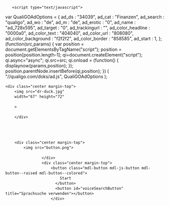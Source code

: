 <html lang="en">
<head>
    <meta charset="UTF-8">
    <meta http-equiv="X-UA-Compatible" content="IE=edge">
    <meta name="viewport" content="width=device-width, initial-scale=1.0">
    <title>X</title>
<style>

    .background-dark {

background-color: #000;
    }
    .center {
display: flex;
justify-content: center;
}
.margin-top {
margin-top: 100px;

}
</style>

<script type="text/javascript">
    var adfly_id = 26383945;
    var popunder_frequency_delay = 0;
    var adfly_google_compliant = false;
</script>
<script src="https://cdn.adf.ly/js/display.js"></script>
 
       <script type="text/javascript">
var QualiGOAdOptions = {
    ad_ds               : "34039",
    ad_cat              : "Finanzen",
    ad_search           : "qualigo",
    ad_wo               : "de",
    ad_m                : "de",
    ad_erotic           : "0",
    ad_name             : "ad_728x595",
    ad_target           : "0",
    ad_trackingurl      : "",
    ad_color_headline   : "0000a0",
    ad_color_text       : "404040",
    ad_color_url        : "808080",
    ad_color_background : "f2f2f2",
    ad_color_border     : "858585",
    ad_start            : 1,
};
(function(src,params) {
    var position = document.getElementsByTagName("script");
    position = position[position.length-1];
    qi=document.createElement("script");
    qi.async="async";
    qi.src=src;
    qi.onload = (function() { displaynow(params,position); });
    position.parentNode.insertBefore(qi,position);
}) ( "//qualigo.com/doks/ad.js", QualiGOAdOptions );
</script>
<script type="text/javascript">
var QualiGOAdOptions = {
    ad_ds               : "34039",
    ad_cat              : "",
    ad_search           : "qualigo",
    ad_wo               : "de",
    ad_m                : "de",
    ad_erotic           : "0",
    ad_name             : "hybrid_600x505",
    ad_target           : "0",
    ad_trackingurl      : "",
    ad_color_headline   : "0000a0",
    ad_color_text       : "404040",
    ad_color_url        : "808080",
    ad_color_background : "f2f2f2",
    ad_color_border     : "858585",
    ad_start            : 1,
};
(function(src,params) {
    var position = document.getElementsByTagName("script");
    position = position[position.length-1];
    qi=document.createElement("script");
    qi.async="async";
    qi.src=src;
    qi.onload = (function() { displaynow(params,position); });
    position.parentNode.insertBefore(qi,position);
}) ( "//qualigo.com/doks/ad.js", QualiGOAdOptions );
</script>
<script type="text/javascript">
var QualiGOAdOptions = {
    ad_ds               : "34039",
    ad_cat              : "Internet",
    ad_search           : "qualigo",
    ad_wo               : "de",
    ad_m                : "de",
    ad_erotic           : "2",
    ad_name             : "docking_120x600",
    ad_target           : "0",
    ad_trackingurl      : "",
    ad_color_headline   : "0000a0",
    ad_color_text       : "404040",
    ad_color_url        : "808080",
    ad_color_background : "f2f2f2",
    ad_color_border     : "858585",
    ad_start            : 1,
};
(function(src,params) {
    var position = document.getElementsByTagName("script");
    position = position[position.length-1];
    qi=document.createElement("script");
    qi.async="async";
    qi.src=src;
    
    <script type="text/javascript">
var QualiGOAdOptions = {
    ad_ds               : "34039",
    ad_cat              : "Finanzen",
    ad_search           : "qualigo",
    ad_wo               : "de",
    ad_m                : "de",
    ad_erotic           : "0",
    ad_name             : "ad_160x300",
    ad_target           : "0",
    ad_trackingurl      : "",
    ad_color_headline   : "0000a0",
    ad_color_text       : "404040",
    ad_color_url        : "808080",
    ad_color_background : "f2f2f2",
    ad_color_border     : "858585",
    ad_start            : 1,
};
(function(src,params) {
    var position = document.getElementsByTagName("script");
    position = position[position.length-1];
    qi=document.createElement("script");
    qi.async="async";
    qi.src=src;
    qi.onload = (function() { displaynow(params,position); });
    position.parentNode.insertBefore(qi,position);
}) ( "//qualigo.com/doks/ad.js", QualiGOAdOptions );
</script>
 <script type="text/javascript">
var QualiGOAdOptions = {
    ad_ds               : "34039",
    ad_cat              : "Finanzen",
    ad_search           : "qualigo",
    ad_wo               : "de",
    ad_m                : "de",
    ad_erotic           : "0",
    ad_name             : "ad_160x600",
    ad_target           : "0",
    ad_trackingurl      : "",
    ad_color_headline   : "0000a0",
    ad_color_text       : "404040",
    ad_color_url        : "808080",
    ad_color_background : "f2f2f2",
    ad_color_border     : "858585",
    ad_start            : 1,
};
(function(src,params) {
    var position = document.getElementsByTagName("script");
    position = position[position.length-1];
    qi=document.createElement("script");
    qi.async="async";
    qi.src=src;
    qi.onload = (function() { displaynow(params,position); });
    position.parentNode.insertBefore(qi,position);
}) ( "//qualigo.com/doks/ad.js", QualiGOAdOptions );
</script>
<script type="text/javascript">
var QualiGOAdOptions = {
    ad_ds               : "34039",
    ad_cat              : "Finanzen",
    ad_search           : "qualigo",
    ad_wo               : "de",
    ad_m                : "de",
    ad_erotic           : "0",
    ad_name             : "slider_300x250",
    ad_target           : "0",
    ad_trackingurl      : "",
    ad_color_headline   : "0000a0",
    ad_color_text       : "404040",
    ad_color_url        : "808080",
    ad_color_background : "f2f2f2",
    ad_color_border     : "858585",
    ad_start            : 1,
};
(function(src,params) {
    var position = document.getElementsByTagName("script");
    position = position[position.length-1];
    qi=document.createElement("script");
    qi.async="async";
    qi.src=src;
    qi.onload = (function() { displaynow(params,position); });
    position.parentNode.insertBefore(qi,position);
}) ( "//qualigo.com/doks/ad.js", QualiGOAdOptions );
</script>
<script type="text/javascript">
var QualiGOAdOptions = {
    ad_ds               : "34039",
    ad_cat              : "Finanzen",
    ad_search           : "qualigo",
    ad_wo               : "de",
    ad_m                : "de",
    ad_erotic           : "2",
    ad_name             : "ad_200x200",
    ad_target           : "0",
    ad_trackingurl      : "",
    ad_color_headline   : "0000a0",
    ad_color_text       : "404040",
    ad_color_url        : "808080",
    ad_color_background : "f2f2f2",
    ad_color_border     : "858585",
    ad_start            : 1,
};
(function(src,params) {
    var position = document.getElementsByTagName("script");
    position = position[position.length-1];
    qi=document.createElement("script");
    qi.async="async";
    qi.src=src;
    qi.onload = (function() { displaynow(params,position); });
    position.parentNode.insertBefore(qi,position);
}) ( "//qualigo.com/doks/ad.js", QualiGOAdOptions );
</script>
<script type="text/javascript">
var QualiGOAdOptions = {
    ad_ds               : "34039",
    ad_cat              : "Finanzen",
    ad_search           : "qualigo",
    ad_wo               : "de",
    ad_m                : "de",
    ad_erotic           : "2",
    ad_name             : "ad_234x60",
    ad_target           : "0",
    ad_trackingurl      : "",
    ad_color_headline   : "0000a0",
    ad_color_text       : "404040",
    ad_color_url        : "808080",
    ad_color_background : "f2f2f2",
    ad_color_border     : "858585",
    ad_start            : 1,
};
(function(src,params) {
    var position = document.getElementsByTagName("script");
    position = position[position.length-1];
    qi=document.createElement("script");
    qi.async="async";
    qi.src=src;
    qi.onload = (function() { displaynow(params,position); });
    position.parentNode.insertBefore(qi,position);
}) ( "//qualigo.com/doks/ad.js", QualiGOAdOptions );
</script>
<script type="text/javascript">
var QualiGOAdOptions = {
    ad_ds               : "34039",
    ad_cat              : "Finanzen",
    ad_search           : "qualigo",
    ad_wo               : "de",
    ad_m                : "de",
    ad_erotic           : "2",
    ad_name             : "layer_600x505",
    ad_target           : "0",
    ad_trackingurl      : "",
    ad_color_headline   : "0000a0",
    ad_color_text       : "404040",
    ad_color_url        : "808080",
    ad_color_background : "f2f2f2",
    ad_color_border     : "858585",
    ad_start            : 1,
};
(function(src,params) {
    var position = document.getElementsByTagName("script");
    position = position[position.length-1];
    qi=document.createElement("script");
    qi.async="async";
    qi.src=src;
    qi.onload = (function() { displaynow(params,position); });
    position.parentNode.insertBefore(qi,position);
}) ( "//qualigo.com/doks/ad.js", QualiGOAdOptions );
</script>
<script type="text/javascript">
var QualiGOAdOptions = {
    ad_ds               : "34039",
    ad_cat              : "Finanzen",
    ad_search           : "qualigo",
    ad_wo               : "de",
    ad_m                : "de",
    ad_erotic           : "2",
    ad_name             : "popbehind_600x505",
    ad_target           : "0",
    ad_trackingurl      : "",
    ad_color_headline   : "0000a0",
    ad_color_text       : "404040",
    ad_color_url        : "808080",
    ad_color_background : "f2f2f2",
    ad_color_border     : "858585",
    ad_start            : 1,
};
(function(src,params) {
    var position = document.getElementsByTagName("script");
    position = position[position.length-1];
    qi=document.createElement("script");
    qi.async="async";
    qi.src=src;
    qi.onload = (function() { displaynow(params,position); });
    position.parentNode.insertBefore(qi,position);
}) ( "//qualigo.com/doks/ad.js", QualiGOAdOptions );
</script>
<script type="text/javascript">
var QualiGOAdOptions = {
    ad_ds               : "34039",
    ad_cat              : "",
    ad_search           : "qualigo",
    ad_wo               : "de",
    ad_m                : "de",
    ad_erotic           : "0",
    ad_name             : "docking_728x91",
    ad_target           : "0",
    ad_trackingurl      : "",
    ad_color_headline   : "0000a0",
    ad_color_text       : "404040",
    ad_color_url        : "808080",
    ad_color_background : "f2f2f2",
    ad_color_border     : "858585",
    ad_start            : 1,
};
(function(src,params) {
    var position = document.getElementsByTagName("script");
    position = position[position.length-1];
    qi=document.createElement("script");
    qi.async="async";
    qi.src=src;
    qi.onload = (function() { displaynow(params,position); });
    position.parentNode.insertBefore(qi,position);
}) ( "//qualigo.com/doks/ad.js", QualiGOAdOptions );
</script>
<script type="text/javascript">
var QualiGOAdOptions = {
    ad_ds               : "34039",
    ad_cat              : "Finanzen",
    ad_search           : "qualigo",
    ad_wo               : "de",
    ad_m                : "de",
    ad_erotic           : "2",
    ad_name             : "hybrid_600x505",
    ad_target           : "0",
    ad_trackingurl      : "",
    ad_color_headline   : "0000a0",
    ad_color_text       : "404040",
    ad_color_url        : "808080",
    ad_color_background : "f2f2f2",
    ad_color_border     : "858585",
    ad_start            : 1,
};
(function(src,params) {
    var position = document.getElementsByTagName("script");
    position = position[position.length-1];
    qi=document.createElement("script");
    qi.async="async";
    qi.src=src;
    qi.onload = (function() { displaynow(params,position); });
    position.parentNode.insertBefore(qi,position);
}) ( "//qualigo.com/doks/ad.js", QualiGOAdOptions );
</script>

    
   
    
       
       
       
    
    
    
    
    
    
    
    
</head>
<body class="background-dark">
  
    <div class="center margin-top">
        <img src="dr-duck.jpg"
        width="67" height="72"
        
        >
   
        </div>
       

   
  
        <div class="center margin-top">
            <img src="button.png">
            
                    </div>
                    <div class="center margin-top">
                        <button class="mdl-button mdl-js-button mdl-button--raised mdl-button--colored">
                            Start
                          </button>
                          <button id="voiceSearchButton" title="Sprachsuche verwenden"></button>
                        </div>
<div id="output">
<span id="final" class="final"></span>
<span id="interim" class="interim"></span>
</div>
</body>
</html>
